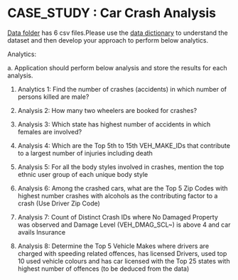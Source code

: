 # CASE_STUDY : Car Crash Analysis

[Data folder](https://github.com/SakeRohithya/car_crash_analysis/tree/ebf1da19c3cc6f91b49867242217c74d8accecc5/Data) has 6 csv files.Please use the [data dictionary](https://github.com/SakeRohithya/car_crash_analysis/blob/ebf1da19c3cc6f91b49867242217c74d8accecc5/Data%20Dictionary.xlsx) to understand the dataset and then develop your approach to perform below analytics.

Analytics:

a. Application should perform below analysis and store the results for each analysis.

1. Analytics 1: Find the number of crashes (accidents) in which number of persons killed are male?

2. Analysis 2: How many two wheelers are booked for crashes?

3. Analysis 3: Which state has highest number of accidents in which females are involved?

4. Analysis 4: Which are the Top 5th to 15th VEH_MAKE_IDs that contribute to a largest number of injuries including death

5. Analysis 5: For all the body styles involved in crashes, mention the top ethnic user group of each unique body style

6. Analysis 6: Among the crashed cars, what are the Top 5 Zip Codes with highest number crashes with alcohols as the contributing factor to a crash (Use Driver Zip Code)

7. Analysis 7: Count of Distinct Crash IDs where No Damaged Property was observed and Damage Level (VEH_DMAG_SCL~) is above 4 and car avails Insurance

8. Analysis 8: Determine the Top 5 Vehicle Makes where drivers are charged with speeding related offences, has licensed Drivers, used top 10 used vehicle colours and has car licensed with the Top 25 states with highest number of offences (to be deduced from the data)

